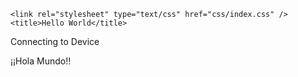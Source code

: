 <!DOCTYPE html>
<!--
    Copyright (c) 2012-2016 Adobe Systems Incorporated. All rights reserved.

    Licensed to the Apache Software Foundation (ASF) under one
    or more contributor license agreements.  See the NOTICE file
    distributed with this work for additional information
    regarding copyright ownership.  The ASF licenses this file
    to you under the Apache License, Version 2.0 (the
    "License"); you may not use this file except in compliance
    with the License.  You may obtain a copy of the License at

    http://www.apache.org/licenses/LICENSE-2.0

    Unless required by applicable law or agreed to in writing,
    software distributed under the License is distributed on an
    "AS IS" BASIS, WITHOUT WARRANTIES OR CONDITIONS OF ANY
     KIND, either express or implied.  See the License for the
    specific language governing permissions and limitations
    under the License.
-->
<html>

<head>
    <meta charset="utf-8" />
    <meta name="format-detection" content="telephone=no" />
    <meta name="msapplication-tap-highlight" content="no" />
    <meta name="viewport" content="user-scalable=no, initial-scale=1, maximum-scale=1, minimum-scale=1, width=device-width" />
    <!-- This is a wide open CSP declaration. To lock this down for production, see below. -->
    <meta http-equiv="Content-Security-Policy" content="default-src * 'unsafe-inline'; style-src 'self' 'unsafe-inline'; media-src *" />
    <!-- Good default declaration:
    * gap: is required only on iOS (when using UIWebView) and is needed for JS->native communication
    * https://ssl.gstatic.com is required only on Android and is needed for TalkBack to function properly
    * Disables use of eval() and inline scripts in order to mitigate risk of XSS vulnerabilities. To change this:
        * Enable inline JS: add 'unsafe-inline' to default-src
        * Enable eval(): add 'unsafe-eval' to default-src
    * Create your own at http://cspisawesome.com
    -->
    <!-- <meta http-equiv="Content-Security-Policy" content="default-src 'self' data: gap: 'unsafe-inline' https://ssl.gstatic.com; style-src 'self' 'unsafe-inline'; media-src *" /> -->

    <link rel="stylesheet" type="text/css" href="css/index.css" />
    <title>Hello World</title>
</head>

<body>
    <div class="app">
        <div id="deviceready" class="blink">
            <p class="event listening">Connecting to Device</p>
            <p class="event received">&iexcl;&iexcl;Hola Mundo!!</p>
        </div>
    </div>
    <script type="text/javascript" src="cordova.js"></script>
    <script type="text/javascript" src="js/index.js"></script>
    <script type="text/javascript">
        app.initialize();
    </script>
</body>

</html>
